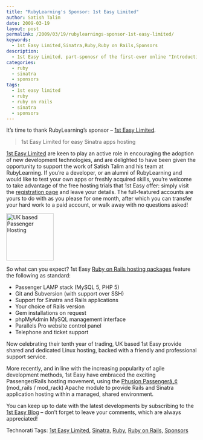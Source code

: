 ```yaml
---
title: "RubyLearning's Sponsor: 1st Easy Limited"
author: Satish Talim
date: 2009-03-19
layout: post
permalink: /2009/03/19/rubylearnings-sponsor-1st-easy-limited/
keywords:
  - 1st Easy Limited,Sinatra,Ruby,Ruby on Rails,Sponsors
description:
  - 1st Easy Limited, part-sponosr of the first-ever online "Introduction to Sinatra" course at RubyLearning.
categories:
  - ruby
  - sinatra
  - sponsors
tags:
  - 1st easy limited
  - ruby
  - ruby on rails
  - sinatra
  - sponsors
---
```

<div>
  <p>
    It&#8217;s time to thank RubyLearning&#8217;s sponsor &#8211; <a href="http://www.1steasy.com/rubylearning.htm">1st Easy Limited</a>.
  </p>
  
  <blockquote class="right">
    <p>
      1st Easy Limited for easy Sinatra apps hosting
    </p>
  </blockquote>
  
  <p>
    <a href="http://www.1steasy.com/">1st Easy Limited</a> are keen to play an active role in encouraging the adoption of new development technologies, and are delighted to have been given the opportunity to support the work of Satish Talim and his team at RubyLearning. If you&#8217;re a developer, or an alumni of RubyLearning and would like to test your own apps or freshly acquired skills, you&#8217;re welcome to take advantage of the free hosting trials that 1st Easy offer: simply visit the <a href="http://www.1steasy.com/rubylearning.htm">registration page</a> and leave your details. The full-featured accounts are yours to do with as you please for one month, after which you can transfer your hard work to a paid account, or walk away with no questions asked!
  </p>
  
  <p>
    <a href='http://www.1steasy.com/ruby-on-rails.htm'><img class="alignright" src='http://rubylearning.com/images/rubylearning125.gif' width="125" height="125" style="border: 0px none ;" alt="UK based Passenger Hosting" title="UK based Passenger Hosting" /></a>
  </p>
  
  <p>
    So what can you expect? 1st Easy <a href="http://www.1steasy.com/ruby-on-rails.htm">Ruby on Rails hosting packages</a> feature the following as standard:
  </p>
  
  <ul>
    <li>
      Passenger LAMP stack (MySQL 5, PHP 5)
    </li>
    <li>
      Git and Subversion (with support over SSH)
    </li>
    <li>
      Support for Sinatra and Rails applications
    </li>
    <li>
      Your choice of Rails version
    </li>
    <li>
      Gem installations on request
    </li>
    <li>
      phpMyAdmin MySQL management interface
    </li>
    <li>
      Parallels Pro website control panel
    </li>
    <li>
      Telephone and ticket support
    </li>
  </ul>
  
  <p>
    Now celebrating their tenth year of trading, UK based 1st Easy provide shared and dedicated Linux hosting, backed with a friendly and professional support service.
  </p>
  
  <p>
    More recently, and in line with the increasing popularity of agile development methods, 1st Easy have embraced the exciting Passenger/Rails hosting movement, using the <a href="http://www.modrails.com/">Phusion Passengerâ„¢</a> (mod_rails / mod_rack) Apache module to provide Rails and Sinatra application hosting within a managed, shared environment.
  </p>
  
  <p>
    You can keep up to date with the latest developments by subscribing to the <a href="http://www.1steasy.com/blog/?cat=18">1st Easy Blog</a> &#8211; don&#8217;t forget to leave your comments, which are always appreciated!
  </p>
</div>

Technorati Tags: <a href="http://technorati.com/tag/1st+Easy+Limited" rel="tag">1st Easy Limited</a>, <a href="http://technorati.com/tag/Sinatra" rel="tag">Sinatra</a>, <a href="http://technorati.com/tag/Ruby" rel="tag">Ruby</a>, <a href="http://technorati.com/tag/Ruby+on+Rails" rel="tag">Ruby on Rails</a>, <a href="http://technorati.com/tag/Sponsors" rel="tag">Sponsors</a>
